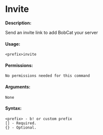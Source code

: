 # Invite

**Description:**

Send an invite link to add BobCat your server

#### Usage:

```
<prefix>invite
```

#### Permissions:

```
No permissions needed for this command
```

#### Arguments:

```
None
```

#### Syntax:

```
<prefix> - b! or custom prefix
[] - Required.
{} - Optional.
```
